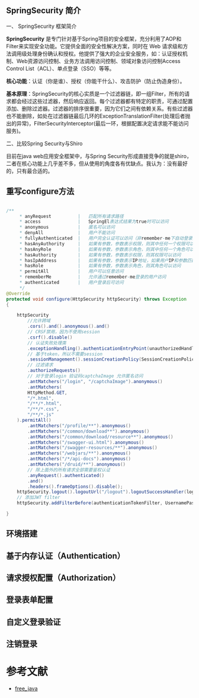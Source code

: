 

## SpringSecurity 简介

一、 SpringSecurity 框架简介

**SpringSecurity** 是专门针对基于Spring项目的安全框架，充分利用了AOP和Filter来实现安全功能。它提供全面的安全性解决方案，同时在 Web 请求级和方法调用级处理身份确认和授权。他提供了强大的企业安全服务，如：认证授权机制、Web资源访问控制、业务方法调用访问控制、领域对象访问控制Access Control List（ACL）、单点登录（SSO）等等。

**核心功能**：认证（你是谁）、授权（你能干什么）、攻击防护（防止伪造身份）。

**基本原理**：SpringSecurity的核心实质是一个过滤器链，即一组Filter，所有的请求都会经过这些过滤器，然后响应返回。每个过滤器都有特定的职责，可通过配置添加、删除过滤器。过滤器的排序很重要，因为它们之间有依赖关系。有些过滤器也不能删除，如处在过滤器链最后几环的ExceptionTranslationFilter(处理后者抛出的异常)，FilterSecurityInterceptor(最后一环，根据配置决定请求能不能访问服务)。





二、比较Spring Security与Shiro

目前在java web应用安全框架中，与Spring Security形成直接竞争的就是shiro，二者在核心功能上几乎差不多，但从使用的角度各有优缺点。我认为：没有最好的，只有最合适的。



## 重写configure方法

```java

/**
     * anyRequest          |   匹配所有请求路径
     * access              |   SpringEl表达式结果为true时可以访问
     * anonymous           |   匿名可以访问
     * denyAll             |   用户不能访问
     * fullyAuthenticated  |   用户完全认证可以访问（非remember-me下自动登录）
     * hasAnyAuthority     |   如果有参数，参数表示权限，则其中任何一个权限可以访问
     * hasAnyRole          |   如果有参数，参数表示角色，则其中任何一个角色可以访问
     * hasAuthority        |   如果有参数，参数表示权限，则其权限可以访问
     * hasIpAddress        |   如果有参数，参数表示IP地址，如果用户IP和参数匹配，则可以访问
     * hasRole             |   如果有参数，参数表示角色，则其角色可以访问
     * permitAll           |   用户可以任意访问
     * rememberMe          |   允许通过remember-me登录的用户访问
     * authenticated       |   用户登录后可访问
     */
@Override
protected void configure(HttpSecurity httpSecurity) throws Exception
{

    httpSecurity
        //允许跨域
        .cors().and().anonymous().and()
        // CRSF禁用，因为不使用session
        .csrf().disable()
        // 认证失败处理类
        .exceptionHandling().authenticationEntryPoint(unauthorizedHandler).and()
        // 基于token，所以不需要session
        .sessionManagement().sessionCreationPolicy(SessionCreationPolicy.STATELESS).and()
        // 过滤请求
        .authorizeRequests()
        // 对于登录login 验证码captchaImage 允许匿名访问
        .antMatchers("/login", "/captchaImage").anonymous()
        .antMatchers(
        HttpMethod.GET,
        "/*.html",
        "/**/*.html",
        "/**/*.css",
        "/**/*.js"
    ).permitAll()
        .antMatchers("/profile/**").anonymous()
        .antMatchers("/common/download**").anonymous()
        .antMatchers("/common/download/resource**").anonymous()
        .antMatchers("/swagger-ui.html").anonymous()
        .antMatchers("/swagger-resources/**").anonymous()
        .antMatchers("/webjars/**").anonymous()
        .antMatchers("/*/api-docs").anonymous()
        .antMatchers("/druid/**").anonymous()
        // 除上面外的所有请求全部需要鉴权认证
        .anyRequest().authenticated()
        .and()
        .headers().frameOptions().disable();
    httpSecurity.logout().logoutUrl("/logout").logoutSuccessHandler(logoutSuccessHandler);
    // 添加JWT filter
    httpSecurity.addFilterBefore(authenticationTokenFilter, UsernamePasswordAuthenticationFilter.class);

}
```



## 环境搭建

## 基于内存认证（Authentication）

## 请求授权配置（Authorization）

## 登录表单配置

## 自定义登录验证

## 注销登录



# 参考文献

- [free_java](https://blog.csdn.net/wangb_java/category_9284112.html)
